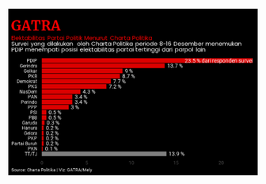 ![name](https://github.com/melysantoso/datagravis/blob/master/charta-politika/image/elektabilitas-parpol-black.png)